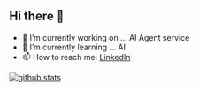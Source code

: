 ## Hi there 👋


- 🔭 I’m currently working on ... AI Agent service
- 🌱 I’m currently learning ... AI
- 📫 How to reach me: [LinkedIn](https://www.linkedin.com/in/fredriccliver/)


[![github stats](https://github-readme-stats.vercel.app/api/top-langs/?username=fredriccliver&show_icons=true&hide_border=true&title_color=8e72dc&icon_color=004386&layout=compact)](https://github.com/fredriccliver)
